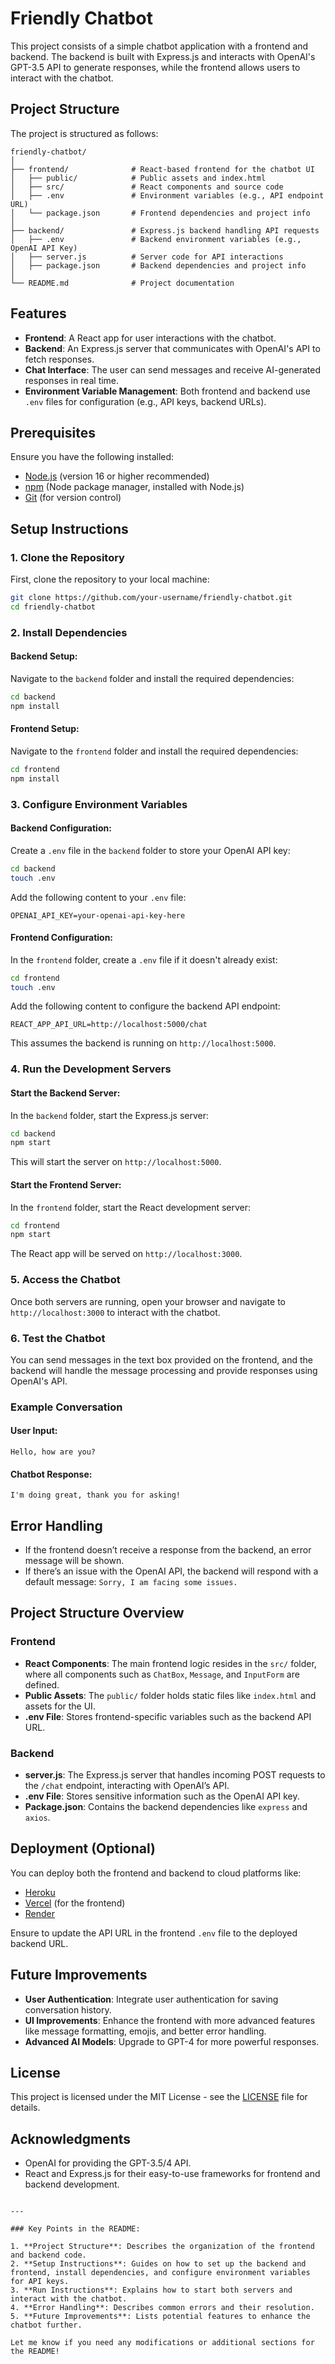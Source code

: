 # Friendly Chatbot

This project consists of a simple chatbot application with a frontend and backend. The backend is built with Express.js and interacts with OpenAI's GPT-3.5 API to generate responses, while the frontend allows users to interact with the chatbot.

## Project Structure

The project is structured as follows:

```
friendly-chatbot/
│
├── frontend/              # React-based frontend for the chatbot UI
│   ├── public/            # Public assets and index.html
│   ├── src/               # React components and source code
│   ├── .env               # Environment variables (e.g., API endpoint URL)
│   └── package.json       # Frontend dependencies and project info
│
├── backend/               # Express.js backend handling API requests
│   ├── .env               # Backend environment variables (e.g., OpenAI API Key)
│   ├── server.js          # Server code for API interactions
│   ├── package.json       # Backend dependencies and project info
│
└── README.md              # Project documentation
```

## Features

- **Frontend**: A React app for user interactions with the chatbot.
- **Backend**: An Express.js server that communicates with OpenAI's API to fetch responses.
- **Chat Interface**: The user can send messages and receive AI-generated responses in real time.
- **Environment Variable Management**: Both frontend and backend use `.env` files for configuration (e.g., API keys, backend URLs).

## Prerequisites

Ensure you have the following installed:

- [Node.js](https://nodejs.org/) (version 16 or higher recommended)
- [npm](https://www.npmjs.com/) (Node package manager, installed with Node.js)
- [Git](https://git-scm.com/) (for version control)

## Setup Instructions

### 1. Clone the Repository

First, clone the repository to your local machine:

```bash
git clone https://github.com/your-username/friendly-chatbot.git
cd friendly-chatbot
```

### 2. Install Dependencies

#### Backend Setup:

Navigate to the `backend` folder and install the required dependencies:

```bash
cd backend
npm install
```

#### Frontend Setup:

Navigate to the `frontend` folder and install the required dependencies:

```bash
cd frontend
npm install
```

### 3. Configure Environment Variables

#### Backend Configuration:

Create a `.env` file in the `backend` folder to store your OpenAI API key:

```bash
cd backend
touch .env
```

Add the following content to your `.env` file:

```plaintext
OPENAI_API_KEY=your-openai-api-key-here
```

#### Frontend Configuration:

In the `frontend` folder, create a `.env` file if it doesn't already exist:

```bash
cd frontend
touch .env
```

Add the following content to configure the backend API endpoint:

```plaintext
REACT_APP_API_URL=http://localhost:5000/chat
```

This assumes the backend is running on `http://localhost:5000`.

### 4. Run the Development Servers

#### Start the Backend Server:

In the `backend` folder, start the Express.js server:

```bash
cd backend
npm start
```

This will start the server on `http://localhost:5000`.

#### Start the Frontend Server:

In the `frontend` folder, start the React development server:

```bash
cd frontend
npm start
```

The React app will be served on `http://localhost:3000`.

### 5. Access the Chatbot

Once both servers are running, open your browser and navigate to `http://localhost:3000` to interact with the chatbot.

### 6. Test the Chatbot

You can send messages in the text box provided on the frontend, and the backend will handle the message processing and provide responses using OpenAI's API.

### Example Conversation

#### User Input:

```
Hello, how are you?
```

#### Chatbot Response:

```
I'm doing great, thank you for asking!
```

## Error Handling

- If the frontend doesn’t receive a response from the backend, an error message will be shown.
- If there’s an issue with the OpenAI API, the backend will respond with a default message: `Sorry, I am facing some issues.`

## Project Structure Overview

### Frontend

- **React Components**: The main frontend logic resides in the `src/` folder, where all components such as `ChatBox`, `Message`, and `InputForm` are defined.
- **Public Assets**: The `public/` folder holds static files like `index.html` and assets for the UI.
- **.env File**: Stores frontend-specific variables such as the backend API URL.

### Backend

- **server.js**: The Express.js server that handles incoming POST requests to the `/chat` endpoint, interacting with OpenAI’s API.
- **.env File**: Stores sensitive information such as the OpenAI API key.
- **Package.json**: Contains the backend dependencies like `express` and `axios`.

## Deployment (Optional)

You can deploy both the frontend and backend to cloud platforms like:

- [Heroku](https://www.heroku.com/)
- [Vercel](https://vercel.com/) (for the frontend)
- [Render](https://render.com/)

Ensure to update the API URL in the frontend `.env` file to the deployed backend URL.

## Future Improvements

- **User Authentication**: Integrate user authentication for saving conversation history.
- **UI Improvements**: Enhance the frontend with more advanced features like message formatting, emojis, and better error handling.
- **Advanced AI Models**: Upgrade to GPT-4 for more powerful responses.

## License

This project is licensed under the MIT License - see the [LICENSE](LICENSE) file for details.

## Acknowledgments

- OpenAI for providing the GPT-3.5/4 API.
- React and Express.js for their easy-to-use frameworks for frontend and backend development.
```

---

### Key Points in the README:

1. **Project Structure**: Describes the organization of the frontend and backend code.
2. **Setup Instructions**: Guides on how to set up the backend and frontend, install dependencies, and configure environment variables for API keys.
3. **Run Instructions**: Explains how to start both servers and interact with the chatbot.
4. **Error Handling**: Describes common errors and their resolution.
5. **Future Improvements**: Lists potential features to enhance the chatbot further.

Let me know if you need any modifications or additional sections for the README!
